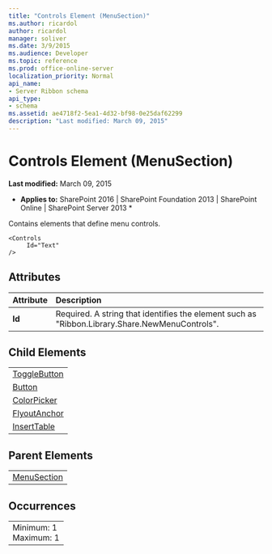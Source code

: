 ```yaml
---
title: "Controls Element (MenuSection)"
ms.author: ricardol
author: ricardol
manager: soliver
ms.date: 3/9/2015
ms.audience: Developer
ms.topic: reference
ms.prod: office-online-server
localization_priority: Normal
api_name:
- Server Ribbon schema
api_type:
- schema
ms.assetid: ae4718f2-5ea1-4d32-bf98-0e25daf62299
description: "Last modified: March 09, 2015"
---
```


# Controls Element (MenuSection)

 **Last modified:** March 09, 2015 
  
 * **Applies to:** SharePoint 2016 | SharePoint Foundation 2013 | SharePoint Online | SharePoint Server 2013 * 
  
Contains elements that define menu controls. 
  
```
<Controls
     Id="Text"
/>
```

## Attributes

|**Attribute**|**Description**|
|:-----|:-----|
|**Id** <br/> |Required. A string that identifies the element such as "Ribbon.Library.Share.NewMenuControls".  <br/> |
   
## Child Elements

||
|:-----|
|[ToggleButton](togglebutton-element.md) <br/> |
|[Button](button-element.md) <br/> |
|[ColorPicker](colorpicker-element.md) <br/> |
|[FlyoutAnchor](flyoutanchor-element.md) <br/> |
|[InsertTable](inserttable-element.md) <br/> |
   
## Parent Elements

||
|:-----|
|[MenuSection](menusection-element.md)|
   
## Occurrences

||
|:-----|
|Minimum: 1  <br/> Maximum: 1  <br/> |
   

